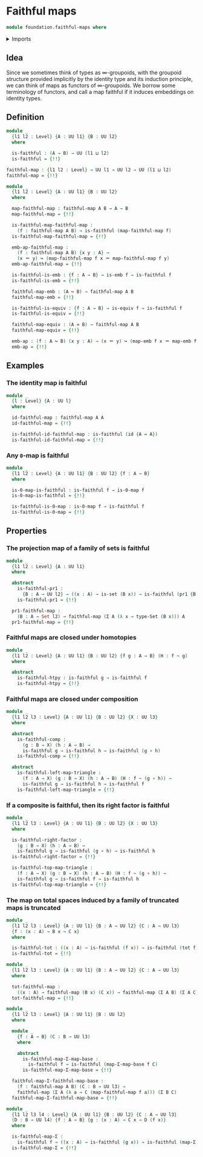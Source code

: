 # Faithful maps

```agda
module foundation.faithful-maps where
```

<details><summary>Imports</summary>

```agda
open import foundation.0-maps
open import foundation.action-on-identifications-functions
open import foundation.dependent-pair-types
open import foundation.universe-levels

open import foundation-core.embeddings
open import foundation-core.equivalences
open import foundation-core.function-types
open import foundation-core.functoriality-dependent-pair-types
open import foundation-core.homotopies
open import foundation-core.identity-types
open import foundation-core.propositional-maps
open import foundation-core.sets
open import foundation-core.truncated-maps
open import foundation-core.truncation-levels
```

</details>

## Idea

Since we sometimes think of types as ∞-groupoids, with the groupoid structure
provided implicitly by the identity type and its induction principle, we can
think of maps as functors of ∞-groupoids. We borrow some terminology of
functors, and call a map faithful if it induces embeddings on identity types.

## Definition

```agda
module _
  {l1 l2 : Level} {A : UU l1} {B : UU l2}
  where

  is-faithful : (A → B) → UU (l1 ⊔ l2)
  is-faithful = {!!}

faithful-map : {l1 l2 : Level} → UU l1 → UU l2 → UU (l1 ⊔ l2)
faithful-map = {!!}

module _
  {l1 l2 : Level} {A : UU l1} {B : UU l2}
  where

  map-faithful-map : faithful-map A B → A → B
  map-faithful-map = {!!}

  is-faithful-map-faithful-map :
    (f : faithful-map A B) → is-faithful (map-faithful-map f)
  is-faithful-map-faithful-map = {!!}

  emb-ap-faithful-map :
    (f : faithful-map A B) {x y : A} →
    (x ＝ y) ↪ (map-faithful-map f x ＝ map-faithful-map f y)
  emb-ap-faithful-map = {!!}

  is-faithful-is-emb : {f : A → B} → is-emb f → is-faithful f
  is-faithful-is-emb = {!!}

  faithful-map-emb : (A ↪ B) → faithful-map A B
  faithful-map-emb = {!!}

  is-faithful-is-equiv : {f : A → B} → is-equiv f → is-faithful f
  is-faithful-is-equiv = {!!}

  faithful-map-equiv : (A ≃ B) → faithful-map A B
  faithful-map-equiv = {!!}

  emb-ap : (f : A ↪ B) (x y : A) → (x ＝ y) ↪ (map-emb f x ＝ map-emb f y)
  emb-ap = {!!}
```

## Examples

### The identity map is faithful

```agda
module _
  {l : Level} {A : UU l}
  where

  id-faithful-map : faithful-map A A
  id-faithful-map = {!!}

  is-faithful-id-faithful-map : is-faithful (id {A = A})
  is-faithful-id-faithful-map = {!!}
```

### Any `0`-map is faithful

```agda
module _
  {l1 l2 : Level} {A : UU l1} {B : UU l2} {f : A → B}
  where

  is-0-map-is-faithful : is-faithful f → is-0-map f
  is-0-map-is-faithful = {!!}

  is-faithful-is-0-map : is-0-map f → is-faithful f
  is-faithful-is-0-map = {!!}
```

## Properties

### The projection map of a family of sets is faithful

```agda
module _
  {l1 l2 : Level} {A : UU l1}
  where

  abstract
    is-faithful-pr1 :
      {B : A → UU l2} → ((x : A) → is-set (B x)) → is-faithful (pr1 {B = B})
    is-faithful-pr1 = {!!}

  pr1-faithful-map :
    (B : A → Set l2) → faithful-map (Σ A (λ x → type-Set (B x))) A
  pr1-faithful-map = {!!}
```

### Faithful maps are closed under homotopies

```agda
module _
  {l1 l2 : Level} {A : UU l1} {B : UU l2} {f g : A → B} (H : f ~ g)
  where

  abstract
    is-faithful-htpy : is-faithful g → is-faithful f
    is-faithful-htpy = {!!}
```

### Faithful maps are closed under composition

```agda
module _
  {l1 l2 l3 : Level} {A : UU l1} {B : UU l2} {X : UU l3}
  where

  abstract
    is-faithful-comp :
      (g : B → X) (h : A → B) →
      is-faithful g → is-faithful h → is-faithful (g ∘ h)
    is-faithful-comp = {!!}

  abstract
    is-faithful-left-map-triangle :
      (f : A → X) (g : B → X) (h : A → B) (H : f ~ (g ∘ h)) →
      is-faithful g → is-faithful h → is-faithful f
    is-faithful-left-map-triangle = {!!}
```

### If a composite is faithful, then its right factor is faithful

```agda
module _
  {l1 l2 l3 : Level} {A : UU l1} {B : UU l2} {X : UU l3}
  where

  is-faithful-right-factor :
    (g : B → X) (h : A → B) →
    is-faithful g → is-faithful (g ∘ h) → is-faithful h
  is-faithful-right-factor = {!!}

  is-faithful-top-map-triangle :
    (f : A → X) (g : B → X) (h : A → B) (H : f ~ (g ∘ h)) →
    is-faithful g → is-faithful f → is-faithful h
  is-faithful-top-map-triangle = {!!}
```

### The map on total spaces induced by a family of truncated maps is truncated

```agda
module _
  {l1 l2 l3 : Level} {A : UU l1} {B : A → UU l2} {C : A → UU l3}
  {f : (x : A) → B x → C x}
  where

  is-faithful-tot : ((x : A) → is-faithful (f x)) → is-faithful (tot f)
  is-faithful-tot = {!!}

module _
  {l1 l2 l3 : Level} {A : UU l1} {B : A → UU l2} {C : A → UU l3}
  where

  tot-faithful-map :
    ((x : A) → faithful-map (B x) (C x)) → faithful-map (Σ A B) (Σ A C)
  tot-faithful-map = {!!}

module _
  {l1 l2 l3 : Level} {A : UU l1} {B : UU l2}
  where

  module _
    {f : A → B} (C : B → UU l3)
    where

    abstract
      is-faithful-map-Σ-map-base :
        is-faithful f → is-faithful (map-Σ-map-base f C)
      is-faithful-map-Σ-map-base = {!!}

  faithful-map-Σ-faithful-map-base :
    (f : faithful-map A B) (C : B → UU l3) →
    faithful-map (Σ A (λ a → C (map-faithful-map f a))) (Σ B C)
  faithful-map-Σ-faithful-map-base = {!!}

module _
  {l1 l2 l3 l4 : Level} {A : UU l1} {B : UU l2} {C : A → UU l3}
  (D : B → UU l4) {f : A → B} {g : (x : A) → C x → D (f x)}
  where

  is-faithful-map-Σ :
    is-faithful f → ((x : A) → is-faithful (g x)) → is-faithful (map-Σ D f g)
  is-faithful-map-Σ = {!!}
```
